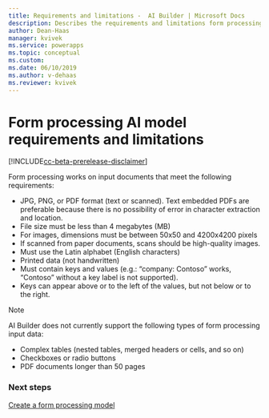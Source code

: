 ```yaml
---
title: Requirements and limitations -  AI Builder | Microsoft Docs
description: Describes the requirements and limitations form processing models in AI Builder.
author: Dean-Haas
manager: kvivek
ms.service: powerapps
ms.topic: conceptual
ms.custom: 
ms.date: 06/10/2019
ms.author: v-dehaas
ms.reviewer: kvivek
---
```


# Form processing AI model requirements and limitations

[!INCLUDE[cc-beta-prerelease-disclaimer](./includes/cc-beta-prerelease-disclaimer.md)]

Form processing works on input documents that meet the following requirements:
-	JPG, PNG, or PDF format (text or scanned). Text embedded PDFs are preferable because there is no possibility of error in character extraction and location.
-	File size must be less than 4 megabytes (MB)
-	For images, dimensions must be between 50x50 and 4200x4200 pixels
-	If scanned from paper documents, scans should be high-quality images.
-	Must use the Latin alphabet (English characters)
-	Printed data (not handwritten)
-	Must contain keys and values (e.g.: “company: Contoso” works, “Contoso” without a key label is not supported). 
-	Keys can appear above or to the left of the values, but not below or to the right.

 > [!NOTE] 
 > AI Builder does not currently support the following types of form processing input data:
 > -	Complex tables (nested tables, merged headers or cells, and so on)
 > -	Checkboxes or radio buttons
 > -	PDF documents longer than 50 pages

### Next steps
[Create a form processing model](create-form-processing-model.md)
